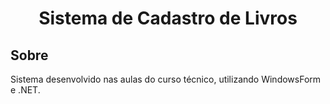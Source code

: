 <h1 align="center">Sistema de Cadastro de Livros</h1>


 <h2>Sobre</h2> 
Sistema desenvolvido nas aulas do curso técnico, utilizando WindowsForm e .NET.
